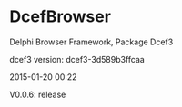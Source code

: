 DcefBrowser
======

Delphi Browser Framework, Package Dcef3
  
  dcef3 version: dcef3-3d589b3ffcaa


2015-01-20 00:22
  
  V0.0.6: release